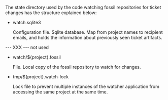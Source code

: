 The state directory used by the code watching fossil repositories for ticket changes
 has the structure explained below:

- watch.sqlite3

	Configuration file. Sqlite database.
	Map from project names to recipient emails,
	and holds the information about previously seen
	ticket artifacts.

--- XXX --- not used
- watch/${project}.fossil

	File. Local copy of the fossil repository to watch for
	changes.

- tmp/${project}.watch-lock

	Lock file to prevent multiple instances of the watcher
	application from accessing the same project at the same time.
